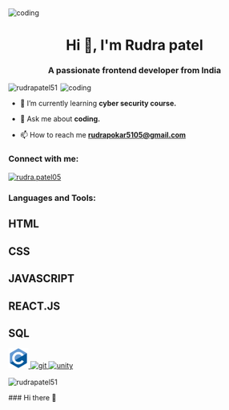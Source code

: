 <img align="center" alt ="coding" width ="2000" height="300" src="https://media.tenor.com/GVk4jB2u_i8AAAAd/coding.gif">
<h1 align="center">Hi 👋, I'm Rudra patel</h1>
<h3 align="center">A passionate frontend developer from India</h3>
<img align="right" alt ="coding" width ="400" src="https://media.tenor.com/YNqsJbmb_yMAAAAd/coding.gif">

<p align="left"> <img src="https://komarev.com/ghpvc/?username=rudrapatel51&label=Profile%20views&color=0e75b6&style=flat" alt="rudrapatel51" /> </p>

- 🌱 I’m currently learning **cyber security course.**

- 💬 Ask me about **coding.**

- 📫 How to reach me **rudrapokar5105@gmail.com**

<h3 align="left">Connect with me:</h3>
<p align="left">
<a href="https://instagram.com/rudra.patel05" target="blank"><img align="center" src="https://raw.githubusercontent.com/rahuldkjain/github-profile-readme-generator/master/src/images/icons/Social/instagram.svg" alt="rudra.patel05" height="30" width="40" /></a>
</p>

<h3 align="left">Languages and Tools:</h3>
<h2>HTML</h2>
<h2>CSS</h2>
<h2>JAVASCRIPT</h2>
<h2>REACT.JS</h2>
<h2>SQL</h2>
<p align="left"> <a href="https://www.cprogramming.com/" target="_blank" rel="noreferrer"> <img src="https://raw.githubusercontent.com/devicons/devicon/master/icons/c/c-original.svg" alt="c" width="40" height="40"/> </a> <a href="https://git-scm.com/" target="_blank" rel="noreferrer"> <img src="https://www.vectorlogo.zone/logos/git-scm/git-scm-icon.svg" alt="git" width="40" height="40"/> </a> <a href="https://unity.com/" target="_blank" rel="noreferrer"> <img src="https://www.vectorlogo.zone/logos/unity3d/unity3d-icon.svg" alt="unity" width="40" height="40"/> </a> </p>

<p><img align="center" src="https://github-readme-stats.vercel.app/api/top-langs?username=rudrapatel51&show_icons=true&locale=en&layout=compact" alt="rudrapatel51" /></p>
### Hi there 👋

<!--
**rudrapatel51/rudrapatel51** is a ✨ _special_ ✨ repository because its `README.md` (this file) appears on your GitHub profile.

Here are some ideas to get you started:

- 🔭 I’m currently working on ...
- 🌱 I’m currently learning ...
- 👯 I’m looking to collaborate on ...
- 🤔 I’m looking for help with ...
- 💬 Ask me about ...
- 📫 How to reach me: ...
- 😄 Pronouns: ...
- ⚡ Fun fact: ...
-->
